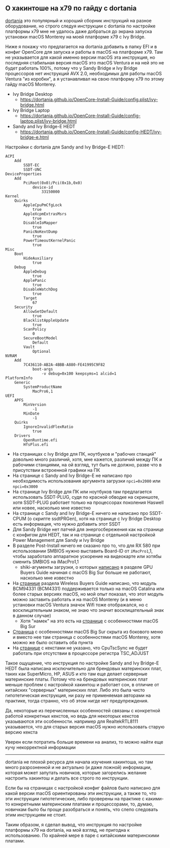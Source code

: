 ## О хакинтоше на x79 по гайду с dortania

[dortania](https://dortania.github.io/) это популярный и хороший сборник инструкций на разное оборудование, но строго следуя инструкции с dortania по настройке платформы x79 мне не удалось даже добраться до экрана запуска установки macOS Monterey на моей платформе x79 с Ivy Bridge.

Ниже я покажу что предлагается на dortania добавить в папку EFI и в конфиг OpenCore для запуска и работы в macOS на платформе x79. Там не указывается для какой именно версии macOS эта инструкция, но последняя стабильная версия macOS это macOS Ventura и на ней это не будет работать 100%, потому что у Sandy Bridge и Ivy Bridge процессоров нет инструкций AVX 2.0, необходимых для работы macOS Ventura "из коробки", а я устанавливал на свою платформу x79 по этому гайду macOS Monterey.

- Ivy Bridge Desktop
  - https://dortania.github.io/OpenCore-Install-Guide/config.plist/ivy-bridge.html
- Ivy Bridge Laptop
  - https://dortania.github.io/OpenCore-Install-Guide/config-laptop.plist/ivy-bridge.html
- Sandy and Ivy Bridge-E HEDT
  - https://dortania.github.io/OpenCore-Install-Guide/config-HEDT/ivy-bridge-e.html

Настройки с dortania для Sandy and Ivy Bridge-E HEDT:
```
ACPI
    Add
        SSDT-EC
        SSDT-UNC
DeviceProperties
    Add
        PciRoot(0x0)/Pci(0x1b,0x0)
            device-id
                33150000
Kernel
    Quirks
        AppleCpuPmCfgLock
            true
        AppleXcpmExtrasMsrs
            true
        DisableIoMapper
            true
        PanicNoKextDump
            true
        PowerTimeoutKernelPanic
            true
Misc
    Boot
        HideAuxiliary
            true
    Debug
        AppleDebug
            true
        ApplePanic
            true
        DisableWatchDog
            true
        Target
            67
    Security
        AllowSetDefault
            true
        BlacklistAppleUpdate
            true
        ScanPolicy
            0
        SecureBootModel
            Default
        Vault
            Optional
NVRAM
    Add
        7C436110-AB2A-4BBB-A880-FE41995C9F82
            boot-args
                -v debug=0x100 keepsyms=1 alcid=1
PlatformInfo
    Generic
        SystemProductName
            MacPro6,1
UEFI
    APFS
        MinVersion
            -1
        MinDate
            -1
    Quirks
        IgnoreInvalidFlexRatio
            true
    Drivers
        OpenRuntime.efi
        HfsPlus.efi
```

- На страницах с Ivy Bridge для ПК, ноутбуков и "рабочих станций" довольно много различий, хотя, мне кажется, различий между ПК и рабочими станциями, на ой взгляд, тут быть не должно, разве что в присутствии встроенной графики на ПК
- На странице с Sandy and Ivy Bridge-E не написано про необходимость использования аргумента загрузки `npci=0x2000` или `npci=0x3000`
- На странице Ivy Bridge для ПК или ноутбуков там предлагается использовать SSDT-PLUG, судя по красной обводке на скриншоте, хотя SSDT-PLUG работает только на процессорах поколения Haswell или новее, насколько мне известно
- На странице с Sandy and Ivy Bridge-E ничего не написано про SSDT-CPUM (о скрипте ssdtPRGen), хотя на странице с Ivy Bridge Desktop есть информация, что нужно добавить этот SSDT
- Для Sandy Bridge нет патчей для энергосбережения как на странице с конфигом для HEDT, так и на странице с отдельной настройкой Power Management для Sandy и Ivy Bridge
- В разделе Post-Install ничего не сказано про то, что для RX 580 при использовании SMBIOS нужно выставить Board-ID от `iMacPro1`,1, чтобы заработало аппаратное ускорение на видеокарте или хотябы сменить SMBIOS на iMacPro1,1
  - shiki-агументы загрузки, о которых [написано](https://dortania.github.io/GPU-Buyers-Guide/misc/bootflag.html#amd-boot-arguments) в разделе GPU Buyers Guide начиная с macOS Big Sur больше не работают, насколько мне известно
- На [странице](https://dortania.github.io/Wireless-Buyers-Guide/unsupported.html#catalina-10-15-and-older) раздела Wireless Buyers Guide написано, что модуль BCM94331 (BCM4331) поддерживается только на macOS Catalina или более старых версиях macOS, но мой опыт показал, что этот модуль можно заставить работать и на macOS Monterey (и в меню установки macOS Ventura значок Wifi тоже отображался, но с восклицательным знаком, не знаю что значит восклицательный знак в данном случае)
  - Хотя "намек" на это есть на [странице](https://dortania.github.io/OpenCore-Install-Guide/extras/big-sur/#known-issues) с особенностями macOS Big Sur
- [Страница](https://dortania.github.io/OpenCore-Install-Guide/extras/big-sur/) с особенностями macOS Big Sur скрыта из бокового меню и вместо нее там страница с особенностями macOS Monterey, хотя можно же было оставить оба пункта
- На [странице](https://dortania.github.io/OpenCore-Install-Guide/ktext.html#extras) с кекстами не указано, что CpuTscSync не будет работать при отсутствии в процессоре регистра TSC_ADJUST

Такое ощущение, что инструкция по настройке Sandy and Ivy Bridge-E HEDT была написана исключительно для брендовых материнских плат, таких как SuperMicro, HP, ASUS и кто там еще делает серверные материнские платы. Потому что на брендовых материнских плат меньше проблем с настройкой хакинтош и работает сон, в отличие от китайских "серверных" материнских плат. Либо это была чисто гипотетическая инструкция, ни разу не применяемая авторами на практике, тогда странно, что об этом нигде нет предупреждения.

Да, некоторые из перечисленных особенностей связаны с конкретной работой конкретных кекстов, но ведь для некоторых кекстов указываются эти особенности. например для RealtekRTL8111 указывается, что для старых версия macOS нужно использовать старую версию кекста

Уверен если потратить больше времени на анализ, то можно найти еще кучу некорректной информации

---

dortania не плохой ресурса для начала изучения хакинтоша, но там много разрозненной и не актуально (и даже ложной) информации, которая может запутать новичков, которые загорелись желание настроить хакинтош и делать все строго по инструкции.

Если бы на страницах с настройкой конфиг файлов было написано для какой версии macOS ориентированы эти инструкции, а также то, что эти инструкции гипотетические, либо проверены на практике с какими-то конкретными материнским платами и процессорами, то, думаю, новичкам было бы проще разобраться и понять, что слепо следовать этим инструкциям не стоит.

Таким образом, я сделал вывод, что инструкция по настройке платформы x79 на dortania, на мой взгляд, не пригодна к использованию. По крайней мере в паре с китайскими материнскими платами.